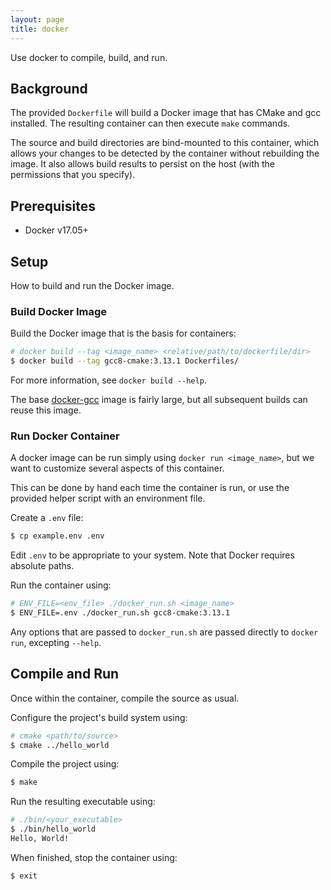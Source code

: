 ```yaml
---
layout: page
title: docker
---
```



Use docker to compile, build, and run.


## Background

The provided `Dockerfile` will build a Docker image that has CMake and gcc installed.
The resulting container can then execute `make` commands.

The source and build directories are bind-mounted to this container,
which allows your changes to be detected by the container without rebuilding
the image. It also allows build results to persist on the host
(with the permissions that you specify).


## Prerequisites

  * Docker v17.05+


## Setup

How to build and run the Docker image.


### Build Docker Image

Build the Docker image that is the basis for containers:
```bash
# docker build --tag <image_name> <relative/path/to/dockerfile/dir>
$ docker build --tag gcc8-cmake:3.13.1 Dockerfiles/
```

For more information, see `docker build --help`.

The base [docker-gcc](https://hub.docker.com/_/gcc/) image is fairly large,
but all subsequent builds can reuse this image.


### Run Docker Container

A docker image can be run simply using `docker run <image_name>`, but we want
to customize several aspects of this container.

This can be done by hand each time the container is run, or use the provided
helper script with an environment file.

Create a `.env` file:
```bash
$ cp example.env .env
```

Edit `.env` to be appropriate to your system.
Note that Docker requires absolute paths.

Run the container using:
```bash
# ENV_FILE=<env_file> ./docker_run.sh <image_name>
$ ENV_FILE=.env ./docker_run.sh gcc8-cmake:3.13.1
```

Any options that are passed to `docker_run.sh` are passed directly to `docker run`,
excepting `--help`.


## Compile and Run

Once within the container, compile the source as usual.

Configure the project's build system using:
```bash
# cmake <path/to/source>
$ cmake ../hello_world
```

Compile the project using:
```bash
$ make
```

Run the resulting executable using:
```bash
# ./bin/<your_executable>
$ ./bin/hello_world
Hello, World!
```

When finished, stop the container using:
```bash
$ exit
```
